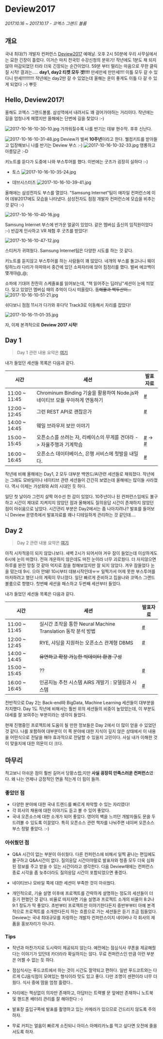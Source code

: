 # Deview2017
###### *2017.10.16 ~ 2017.10.17 - 코엑스 그랜드 볼룸*

## 개요
국내 최대(?) 개발자 컨퍼런스 [Deview2017](https://deview.kr/2017) 예매날. 오후 2시 50분에 우리 사무실에서는 묘한 긴장이 흘렀다. 이거슨 마치 전국민 수강신청의 분위기! 작년에도 1분도 채 되지 않아 마감되었던 터라 더욱 긴장되는 순간이었다. 59분 부터 떨리는 마음으로 무한 클릭질 시작!
결과는.....
**day1, day2 티켓 모두 겟!!!!**
만세만세 만만세!!!! 이틀 모두 갈 수 있다니 만세!!!!!!!!!!
작년에는 day2만 갈 수 있었는데 올해는 운이 좋게도 이틀 다 갈 수 있게 되었다 :-) 뿌듯

## Hello, Deview2017!
올해도 코엑스 그랜드볼룸. 삼성역에서 내려서도 꽤 걸어가야하는 거리이다. 작년에는 길을 엄청나게 헤멨지만 올해에는 단번에 길을 찾았다 :-)

![2017-10-16-10-30-10.jpg](../images/deview2017_day1/2017-10-16-10-30-10.jpg)
가까워질수록 나를 반기는 데뷰 현수막. 후후 신난다.

![2017-10-16-10-31-48.jpg](../images/deview2017_day1/2017-10-16-10-31-48.jpg)
Deview가 벌써 **10주년**이라고 한다. 
웰컴키트를 받아들고 입장해보니 나를 반기는 Deview 부스 :-)
![2017-10-16-10-32-33.jpg](../images/deview2017_day1/2017-10-16-10-32-33.jpg)
영롱하고 아름답군 :-D

키노트를 듣다가 도중에 나와 부스투어를 했다. 이번에는 굿즈가 굉장히 실하다 :-)
* 토스
![2017-10-16-10-35-24.jpg](../images/deview2017_day1/2017-10-16-10-35-24.jpg)

* 데브시스터즈
![2017-10-16-10-39-41.jpg](../images/deview2017_day1/2017-10-16-10-39-41.jpg)

올해에는 삼성전자도 부스를 열었다. "Samsung Internet"팀이 애자일 컨퍼런스에 이어 데뷰2017에도 모습을 나타냈다. 삼성전자도 점점 개발자 컨퍼런스에 모습을 비추는 것 같다 :-)

![2017-10-16-10-40-16.jpg](../images/deview2017_day1/2017-10-16-10-40-16.jpg)

Samsung Internet 부스에 반가운 얼굴이 있었다. 같은 멤버십 출신의 임직원이었다 :-) 반갑게 인사하고 VR 체험 후 굿즈를 받았다!

![2017-10-16-10-47-12.jpg](../images/deview2017_day1/2017-10-16-10-47-12.jpg)

스티커가 귀여웠다. Samsung Internet팀은 다양한 시도를 하는 것 같다. 

키노트를 듣지않고 부스투어를 하는 사람들이 꽤 많았다. 네개의 부스를 돌고나니 웨이팅하느라 다리가 아파와서 중간에 있던 소파자리에 앉아 짐정리를 했다. 벌써 에코백이 몇개야@_@;

소파에 기대어 찬찬히 스케줄표를 읽어보는데, "책 읽어주는 딥러닝"세션이 눈에 띄었다. 잊고 있었던 멤버십 때의 추억이 다시 떠올랐다. ~~동해물과 백두산이...~~
![2017-10-16-10-51-21.jpg](../images/deview2017_day1/2017-10-16-10-51-21.jpg)

쉬다보니 점점 11시가 다가와 후다닥 Track3로 이동해서 자리를 잡았다!

![2017-10-16-11-01-35.jpg](../images/deview2017_day1/2017-10-16-11-01-35.jpg)

자, 이제 본격적으로 **Deview 2017 시작!**

## Day 1
> Day 1 관련 내용 요약은 [여기](../20171016_Deview2017_day_1.md)

내가 들었던 세션들 목록은 다음과 같다.

| 시간 | 세션 | 발표자료 |
|--------|--------|--------|
|11:00 ~ 11:45|Chrominum Binding 기술을 활용하여 Node.js와 네이티브 모듈 우아하게 연동하기 |[#](https://www.slideshare.net/deview/131chromium-binging-nodejs)|
|12:00 ~ 12:45|그런 REST API로 괜찮은가|[#](http://slides.com/eungjun/rest#/)|
|14:00 ~ 14:45|웨일 브라우저 보안 이야기|
|15:00 ~ 15:45|오픈소스를 쓰려는 자, 리베이스의 무게를 견뎌라 -> 자율주행과 기계학습|[#](https://www.slideshare.net/deview/141-80845169) -> [#](https://www.slideshare.net/deview/124-80844653)|
|16:00 ~ 16:45|오픈소스 데이터베이스, 은행 서비스에 첫발을 내밀다.|[#](https://www.slideshare.net/deview/135-80845610)|

작년에 비해 올해에는 Day1, 2 모두 대부분 백엔드/AI관련 세션들로 채워졌다. 작년에는 그래도 모바일이나 네이티브 관련 세션들이 간간히 보였는데 올해에는 많이들 사라졌다. 역시 이제는 가상화와 AI의 시대인 듯 하다.

일단 첫 날이라 그런지 살짝 어수선 한 감이 있었다. 10주년이나 된 컨퍼런스임에도 불구하고 시간이 제대로 지켜지지 않았던 점과 올해에도 질의응답 시간이 존재하지 않았던 점이 아쉬움으로 남았다. 시간관리 부분은 Day2에서는 좀 나아지려나? 발표를 들어보니 Deview 운영측에서 발표자료를 꽤나 디테일하게 관리하는 것 같던데....

## Day 2
> Day 2 관련 내용 요약은 [여기](../20171017_Deview2017_day_2.md)

아직 시차적응이 되지 않았나보다. 새벽 2시가 되어서야 겨우 잠이 들었는데 이상하게도 6시에 눈이 떠졌다. 전혀 개운하지 않은데도 떠진 눈이라 너무 괴로웠다. 더 자지않으면 하루를 완전 망칠 것 같아 억지로 잠을 청해보았지만 잘 되지 않았다. 겨우 잠들었다 눈을 떴는데 9시. 으아 안돼! 10시부터 데뷰시작인데ㅠㅠ 일찍가서 어제 못한 부스투어를 마저하려고 했던 나의 계획이 무너졌다. 일단 빠르게 준비하고 집을나와 코엑스 그랜드 볼룸으로 향했다. 첫번째 세션을 패스하고 두번째 세션부터 들었다. 

내가 들었던 세션들 목록은 다음과 같다.

| 시간 | 세션 | 발표자료 |
|--------|--------|--------|
|11:00 ~ 11:45|실시간 조작을 통한 Neural Machine Translation 동작 분석 방법|[#](https://www.slideshare.net/deview/222neural-machine-translation-nmt-80852324)|
|12:00 ~ 12:45|RYE, 샤딩을 지원하는 오픈소스 관계형 DBMS|[#](https://www.slideshare.net/deview/223rye-dbms)|
|14:00 ~ 14:45|~~유연하고 확장 가능한 빅데이터 환경 구성~~||
|15:00 ~ 15:45|??|[#](?)|
|16:00 ~ 16:45|인공지능 추천 시스템 AiRS 개발기 : 모델링과 시스템|[#](https://www.slideshare.net/deview/airs-80886207)|

전반적으로 Day 2는 Back-end와 BigData, Machine Learning 세션들이 대부분을 차지했다. Day 1도 작년에 비해서는 훨씬 위의 세션들의 비중이 높았었는데, 이 부분도 대세를 잘 보여주는 부분이라는 생각이 들었다. 

현재 진행중인 프로젝트에 도움이 될 만한 정보들은 Day 2에서 더 많이 얻을 수 있었던 것 같다. 나를 포함하여 대부분이 이 쪽 분야에 대한 지식이 깊지 않은 상태에서 이 내용을 어떤식으로 전달을 해야 효과적으로 전달할 수 있을지 고민이다. 사실 내가 이해한 것이 맞을지에 대한 의문이 더 크다.

## 마무리
적고보니 아쉬운 점이 훨씬 길어서 당황스럽;지만 **사실 굉장히 만족스러운 컨퍼런스**였다. 왜 나는 언제나 긍정적인 면을 적는게 더 힘이 들까.

### 좋았던 점
* 다양한 분야에 대한 국내 트렌드를 빠르게 파악할 수 있는 자리였다!
* 각 회사의 채용에 대한 이야기도 듣고 볼 수 있어 좋았다.
* 국내 오픈소스에 대한 소개가 되어 좋았다. 영어의 벽을 느끼던 개발자들도 문을 두드려볼 수 있도록 이끌었다. 특히 오픈소스 관련 책자를 나눠주면 네이버 오픈소스 부스 정말 좋았다. :-)

### 아쉬웠던 점
* Q&A 시간이 없는 부분이 아쉬웠다. 다른 컨퍼런스에 비해서 일찍 끝나는 편임에도 불구하고 Q&A시간이 없다. 질의응답 시간이야말로 발표자와 청중 모두 더욱 심화된 정보를 주고 받을 수 있는 시간이라고 생각한다. 다음 Deview때에는 컨퍼런스 종료 시각을 좀 늦추더라도 질의응답 시간이 포함되었으면 좋겠다.

* 네이티브나 모바일 쪽에 대한 세션이 부족한 것이 아쉬웠다.

* 개인적으로, 기술 설명 이후에 프로젝트를 간략하게 설명하는 정도의 세션들이 더 듣기 편했던 것 같다. 비율로 따지자면 기술 설명과 프로젝트 소개의 비율이 8:2나 9:1 정도가 딱 좋았다. 초반부터 프로젝트만 이야기한다든지 중반부부터 아예 본격적으로 프로젝트를 소개한다든지 하는 흐름으로 가는 세션들은 듣기 조금 힘들었다. Deview는 국내 최대규모를 자랑하는 개발자 컨퍼런스이지 네이버나 각 회사의 제품을 홍보자리가 아니다.

### Tips
* 작년과 마찬가지로 도시락이 제공되지 않는다. 예전에는 점심식사 쿠폰을 제공해줬다는 이야기가 있던데 카더라라 확실하지는 않다. 무료 컨퍼런스인 만큼 이런 부분은 어쩔 수 없는 듯 하다.

* 점심식사는 푸드코트에서 하는 것이 시간도 절약되고 편하다. 일반 푸드코트와는 다르게 CJ음식점이 모여있는 형식이라 맛도 있고 좋다. 다만 조명이 센편이라 너무 더웠다. 식사 중에 땀을 엄청 흘렸다..

* 자리에는 책상없이 의자만 존재하고, 아답터는 트랙별 문 앞에만 존재하니 노트북 및 핸드폰 배터리 관리를 잘 해야한다 :-)

* 발표장 출입구쪽에 발표를 촬영하고 있는 카메라가 있으므로 건드리지 않도록 주의하자.

* 무료 커피는 얼음이 빠르게 소진되니 아이스 아메리카노를 먹고 싶다면 오전에 줄을 서도록 하자.